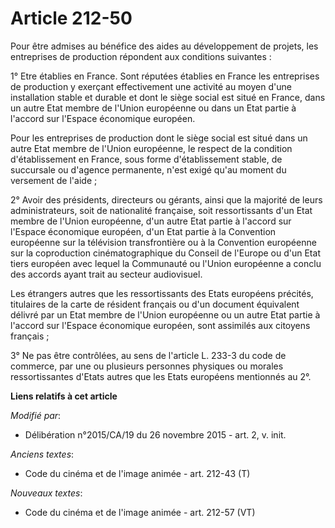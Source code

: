 # Article 212-50

Pour être admises au bénéfice des aides au développement de projets, les entreprises de production répondent aux conditions
suivantes : 

1° Etre établies en France. Sont réputées établies en France les entreprises de production y exerçant effectivement une
activité au moyen d'une installation stable et durable et dont le siège social est situé en France, dans un autre Etat membre
de l'Union européenne ou dans un Etat partie à l'accord sur l'Espace économique européen. 

Pour les entreprises de production dont le siège social est situé dans un autre Etat membre de l'Union européenne, le respect
de la condition d'établissement en France, sous forme d'établissement stable, de succursale ou d'agence permanente, n'est
exigé qu'au moment du versement de l'aide ; 

2° Avoir des présidents, directeurs ou gérants, ainsi que la majorité de leurs administrateurs, soit de nationalité
française, soit ressortissants d'un Etat membre de l'Union européenne, d'un autre Etat partie à l'accord sur l'Espace
économique européen, d'un Etat partie à la Convention européenne sur la télévision transfrontière ou à la Convention
européenne sur la coproduction cinématographique du Conseil de l'Europe ou d'un Etat tiers européen avec lequel la Communauté
ou l'Union européenne a conclu des accords ayant trait au secteur audiovisuel. 

Les étrangers autres que les ressortissants des Etats européens précités, titulaires de la carte de résident français ou d'un
document équivalent délivré par un Etat membre de l'Union européenne ou un autre Etat partie à l'accord sur l'Espace
économique européen, sont assimilés aux citoyens français ; 

3° Ne pas être contrôlées, au sens de l'article L. 233-3 du code de commerce, par une ou plusieurs personnes physiques ou
morales ressortissantes d'Etats autres que les Etats européens mentionnés au 2°.

**Liens relatifs à cet article**

_Modifié par_:

  - Délibération n°2015/CA/19 du 26 novembre 2015 - art. 2, v. init.

_Anciens textes_:

  - Code du cinéma et de l'image animée - art. 212-43 (T)

_Nouveaux textes_:

  - Code du cinéma et de l'image animée - art. 212-57 (VT)
